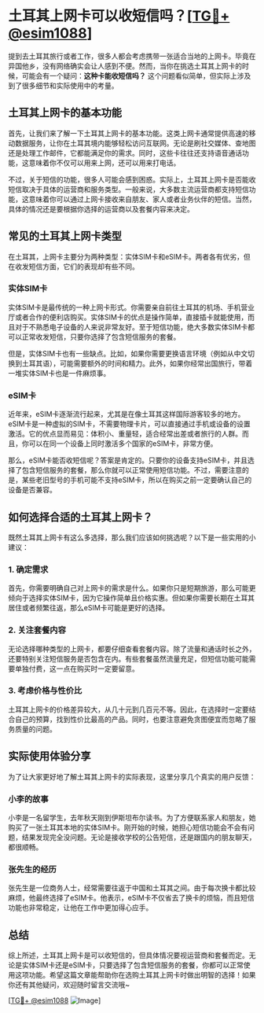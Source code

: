 # 土耳其上网卡可以收短信吗？[[TG💪+ @esim1088](https://t.me/s/esim1088)]

提到去土耳其旅行或者工作，很多人都会考虑携带一张适合当地的上网卡。毕竟在异国他乡，没有网络确实会让人感到不便。然而，当你在挑选土耳其上网卡的时候，可能会有一个疑问：**这种卡能收短信吗？** 这个问题看似简单，但实际上涉及到了很多细节和实际使用中的考量。

## 土耳其上网卡的基本功能

首先，让我们来了解一下土耳其上网卡的基本功能。这类上网卡通常提供高速的移动数据服务，让你在土耳其境内能够轻松访问互联网。无论是刷社交媒体、查地图还是处理工作邮件，它都能满足你的需求。同时，这些卡往往还支持语音通话功能，这意味着你不仅可以用来上网，还可以用来打电话。

不过，关于短信的功能，很多人可能会感到困惑。实际上，土耳其上网卡是否能收短信取决于具体的运营商和服务类型。一般来说，大多数主流运营商都支持短信功能，这意味着你可以通过上网卡接收来自朋友、家人或者业务伙伴的短信。当然，具体的情况还是要根据你选择的运营商以及套餐内容来决定。

## 常见的土耳其上网卡类型

在土耳其，上网卡主要分为两种类型：实体SIM卡和eSIM卡。两者各有优劣，但在收发短信方面，它们的表现却有些不同。

### 实体SIM卡

实体SIM卡是最传统的一种上网卡形式。你需要亲自前往土耳其的机场、手机营业厅或者合作的便利店购买。实体SIM卡的优点是操作简单，直接插卡就能使用，而且对于不熟悉电子设备的人来说非常友好。至于短信功能，绝大多数实体SIM卡都可以正常收发短信，只要你选择了包含短信服务的套餐。

但是，实体SIM卡也有一些缺点。比如，如果你需要更换语言环境（例如从中文切换到土耳其语），可能需要额外的时间和精力。此外，如果你经常出国旅行，带着一堆实体SIM卡也是一件麻烦事。

### eSIM卡

近年来，eSIM卡逐渐流行起来，尤其是在像土耳其这样国际游客较多的地方。eSIM卡是一种虚拟的SIM卡，不需要物理卡片，可以直接通过手机或设备的设置激活。它的优点显而易见：体积小、重量轻，适合经常出差或者旅行的人群。而且，你可以在同一个设备上同时激活多个国家的eSIM卡，非常方便。

那么，eSIM卡能否收短信呢？答案是肯定的。只要你的设备支持eSIM卡，并且选择了包含短信服务的套餐，那么你就可以正常使用短信功能。不过，需要注意的是，某些老旧型号的手机可能不支持eSIM卡，所以在购买之前一定要确认自己的设备是否兼容。

## 如何选择合适的土耳其上网卡？

既然土耳其上网卡有这么多选择，那么我们应该如何挑选呢？以下是一些实用的小建议：

### 1. 确定需求

首先，你需要明确自己对上网卡的需求是什么。如果你只是短期旅游，那么可能更倾向于选择实体SIM卡，因为它操作简单且价格实惠。但如果你需要长期在土耳其居住或者频繁往返，那么eSIM卡可能是更好的选择。

### 2. 关注套餐内容

无论选择哪种类型的上网卡，都要仔细查看套餐内容。除了流量和通话时长之外，还要特别关注短信服务是否包含在内。有些套餐虽然流量充足，但短信功能可能需要单独付费，这一点在购买时一定要留意。

### 3. 考虑价格与性价比

土耳其上网卡的价格差异较大，从几十元到几百元不等。因此，在选择时一定要结合自己的预算，找到性价比最高的产品。同时，也要注意避免贪图便宜而忽略了服务质量的问题。

## 实际使用体验分享

为了让大家更好地了解土耳其上网卡的实际表现，这里分享几个真实的用户反馈：

### 小李的故事

小李是一名留学生，去年秋天刚到伊斯坦布尔读书。为了方便联系家人和朋友，她购买了一张土耳其本地的实体SIM卡。刚开始的时候，她担心短信功能会不会有问题，结果发现完全没问题。无论是接收学校的公告短信，还是跟国内的朋友聊天，都很顺畅。

### 张先生的经历

张先生是一位商务人士，经常需要往返于中国和土耳其之间。由于每次换卡都比较麻烦，他最终选择了eSIM卡。他表示，eSIM卡不仅省去了换卡的烦恼，而且短信功能也非常稳定，让他在工作中更加得心应手。

## 总结

综上所述，土耳其上网卡是可以收短信的，但具体情况要视运营商和套餐而定。无论是实体SIM卡还是eSIM卡，只要选择了包含短信服务的套餐，你都可以正常使用这项功能。希望这篇文章能帮助你在选购土耳其上网卡时做出明智的选择！如果你还有其他疑问，欢迎随时留言交流哦~

[[TG💪+ @esim1088](https://t.me/s/esim1088) ![Image](https://i.postimg.cc/4NQfJmqS/Snipaste-2025-05-13-00-14-12.png)]